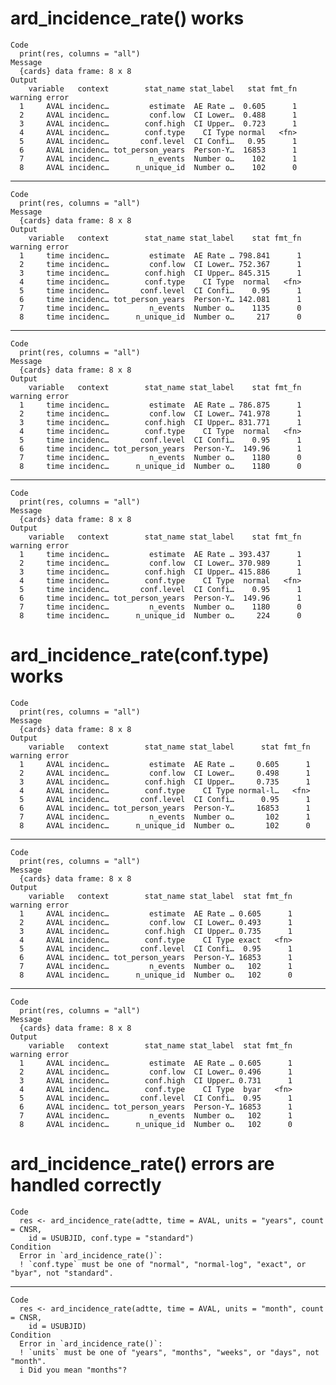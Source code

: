 # ard_incidence_rate() works

    Code
      print(res, columns = "all")
    Message
      {cards} data frame: 8 x 8
    Output
        variable   context        stat_name stat_label   stat fmt_fn warning error
      1     AVAL incidenc…         estimate  AE Rate …  0.605      1              
      2     AVAL incidenc…         conf.low  CI Lower…  0.488      1              
      3     AVAL incidenc…        conf.high  CI Upper…  0.723      1              
      4     AVAL incidenc…        conf.type    CI Type normal   <fn>              
      5     AVAL incidenc…       conf.level  CI Confi…   0.95      1              
      6     AVAL incidenc… tot_person_years  Person-Y…  16853      1              
      7     AVAL incidenc…         n_events  Number o…    102      1              
      8     AVAL incidenc…      n_unique_id  Number o…    102      0              

---

    Code
      print(res, columns = "all")
    Message
      {cards} data frame: 8 x 8
    Output
        variable   context        stat_name stat_label    stat fmt_fn warning error
      1     time incidenc…         estimate  AE Rate … 798.841      1              
      2     time incidenc…         conf.low  CI Lower… 752.367      1              
      3     time incidenc…        conf.high  CI Upper… 845.315      1              
      4     time incidenc…        conf.type    CI Type  normal   <fn>              
      5     time incidenc…       conf.level  CI Confi…    0.95      1              
      6     time incidenc… tot_person_years  Person-Y… 142.081      1              
      7     time incidenc…         n_events  Number o…    1135      0              
      8     time incidenc…      n_unique_id  Number o…     217      0              

---

    Code
      print(res, columns = "all")
    Message
      {cards} data frame: 8 x 8
    Output
        variable   context        stat_name stat_label    stat fmt_fn warning error
      1     time incidenc…         estimate  AE Rate … 786.875      1              
      2     time incidenc…         conf.low  CI Lower… 741.978      1              
      3     time incidenc…        conf.high  CI Upper… 831.771      1              
      4     time incidenc…        conf.type    CI Type  normal   <fn>              
      5     time incidenc…       conf.level  CI Confi…    0.95      1              
      6     time incidenc… tot_person_years  Person-Y…  149.96      1              
      7     time incidenc…         n_events  Number o…    1180      0              
      8     time incidenc…      n_unique_id  Number o…    1180      0              

---

    Code
      print(res, columns = "all")
    Message
      {cards} data frame: 8 x 8
    Output
        variable   context        stat_name stat_label    stat fmt_fn warning error
      1     time incidenc…         estimate  AE Rate … 393.437      1              
      2     time incidenc…         conf.low  CI Lower… 370.989      1              
      3     time incidenc…        conf.high  CI Upper… 415.886      1              
      4     time incidenc…        conf.type    CI Type  normal   <fn>              
      5     time incidenc…       conf.level  CI Confi…    0.95      1              
      6     time incidenc… tot_person_years  Person-Y…  149.96      1              
      7     time incidenc…         n_events  Number o…    1180      0              
      8     time incidenc…      n_unique_id  Number o…     224      0              

# ard_incidence_rate(conf.type) works

    Code
      print(res, columns = "all")
    Message
      {cards} data frame: 8 x 8
    Output
        variable   context        stat_name stat_label      stat fmt_fn warning error
      1     AVAL incidenc…         estimate  AE Rate …     0.605      1              
      2     AVAL incidenc…         conf.low  CI Lower…     0.498      1              
      3     AVAL incidenc…        conf.high  CI Upper…     0.735      1              
      4     AVAL incidenc…        conf.type    CI Type normal-l…   <fn>              
      5     AVAL incidenc…       conf.level  CI Confi…      0.95      1              
      6     AVAL incidenc… tot_person_years  Person-Y…     16853      1              
      7     AVAL incidenc…         n_events  Number o…       102      1              
      8     AVAL incidenc…      n_unique_id  Number o…       102      0              

---

    Code
      print(res, columns = "all")
    Message
      {cards} data frame: 8 x 8
    Output
        variable   context        stat_name stat_label  stat fmt_fn warning error
      1     AVAL incidenc…         estimate  AE Rate … 0.605      1              
      2     AVAL incidenc…         conf.low  CI Lower… 0.493      1              
      3     AVAL incidenc…        conf.high  CI Upper… 0.735      1              
      4     AVAL incidenc…        conf.type    CI Type exact   <fn>              
      5     AVAL incidenc…       conf.level  CI Confi…  0.95      1              
      6     AVAL incidenc… tot_person_years  Person-Y… 16853      1              
      7     AVAL incidenc…         n_events  Number o…   102      1              
      8     AVAL incidenc…      n_unique_id  Number o…   102      0              

---

    Code
      print(res, columns = "all")
    Message
      {cards} data frame: 8 x 8
    Output
        variable   context        stat_name stat_label  stat fmt_fn warning error
      1     AVAL incidenc…         estimate  AE Rate … 0.605      1              
      2     AVAL incidenc…         conf.low  CI Lower… 0.496      1              
      3     AVAL incidenc…        conf.high  CI Upper… 0.731      1              
      4     AVAL incidenc…        conf.type    CI Type  byar   <fn>              
      5     AVAL incidenc…       conf.level  CI Confi…  0.95      1              
      6     AVAL incidenc… tot_person_years  Person-Y… 16853      1              
      7     AVAL incidenc…         n_events  Number o…   102      1              
      8     AVAL incidenc…      n_unique_id  Number o…   102      0              

# ard_incidence_rate() errors are handled correctly

    Code
      res <- ard_incidence_rate(adtte, time = AVAL, units = "years", count = CNSR,
        id = USUBJID, conf.type = "standard")
    Condition
      Error in `ard_incidence_rate()`:
      ! `conf.type` must be one of "normal", "normal-log", "exact", or "byar", not "standard".

---

    Code
      res <- ard_incidence_rate(adtte, time = AVAL, units = "month", count = CNSR,
        id = USUBJID)
    Condition
      Error in `ard_incidence_rate()`:
      ! `units` must be one of "years", "months", "weeks", or "days", not "month".
      i Did you mean "months"?

